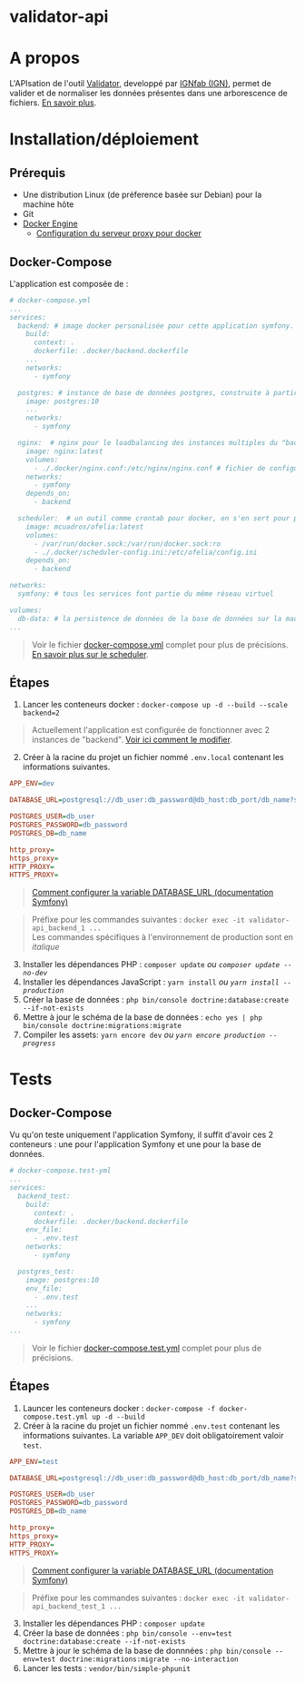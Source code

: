 # validator-api

# A propos

L'APIsation de l'outil [Validator](https://github.com/IGNF/validator), developpé par [IGNfab (IGN)](https://www.ign.fr/ignfab), permet de valider et de normaliser les données présentes dans une arborescence de fichiers. [En savoir plus](https://github.com/IGNF/validator).

# Installation/déploiement

## Prérequis

 * Une distribution Linux (de préference basée sur Debian) pour la machine hôte
 * Git
 * [Docker Engine](https://docs.docker.com/engine/install/)
   * [Configuration du serveur proxy pour docker](https://docs.docker.com/network/proxy/)

## Docker-Compose

L'application est composée de :
```yml
# docker-compose.yml
...
services:
  backend: # image docker personalisée pour cette application symfony. Voir le dockerfile pour plus d'informations
    build:
      context: .
      dockerfile: .docker/backend.dockerfile
    ...
    networks:
      - symfony

  postgres: # instance de base de données postgres, construite à partir de l'image docker officielle
    image: postgres:10
    ...
    networks:
      - symfony

  nginx:  # nginx pour le loadbalancing des instances multiples du "backend", construit à partir de l'image docker officielle
    image: nginx:latest
    volumes:
      - ./.docker/nginx.conf:/etc/nginx/nginx.conf # fichier de configuration de nginx
    networks:
      - symfony
    depends_on:
      - backend

  scheduler:  # un outil comme crontab pour docker, on s'en sert pour programmer des tâches dans des conteneurs docker, construit à partir de l'image docker officielle
    image: mcuadros/ofelia:latest
    volumes:
      - /var/run/docker.sock:/var/run/docker.sock:ro
      - ./.docker/scheduler-config.ini:/etc/ofelia/config.ini
    depends_on:
      - backend

networks:
  symfony: # tous les services font partie du même réseau virtuel

volumes:
  db-data: # la persistence de données de la base de données sur la machine hôte, ça permet d'éviter la perte de données même après la suppression du conteneur
...
```
> Voir le fichier [docker-compose.yml](docker-compose.yml) complet pour plus de précisions.  
> [En savoir plus sur le scheduler](https://github.com/mcuadros/ofelia).

## Étapes

1. Lancer les conteneurs docker : `docker-compose up -d --build --scale backend=2`
> Actuellement l'application est configurée de fonctionner avec 2 instances de "backend". [Voir ici comment le modifier](doc/md/backend_multiple_instances.md).
2. Créer à la racine du projet un fichier nommé `.env.local` contenant les informations suivantes.

```ini
APP_ENV=dev

DATABASE_URL=postgresql://db_user:db_password@db_host:db_port/db_name?serverVersion=10&charset=utf8

POSTGRES_USER=db_user
POSTGRES_PASSWORD=db_password
POSTGRES_DB=db_name

http_proxy=
https_proxy=
HTTP_PROXY=
HTTPS_PROXY=
```
> [Comment configurer la variable DATABASE_URL (documentation Symfony)](https://symfony.com/doc/4.4/doctrine.html#configuring-the-database)

> Préfixe pour les commandes suivantes : `docker exec -it validator-api_backend_1 ...`  
> Les commandes spécifiques à l'environnement de production sont en *italique*

3. Installer les dépendances PHP : `composer update` *ou `composer update --no-dev`*
4. Installer les dépendances JavaScript : `yarn install` *ou `yarn install --production`*
5. Créer la base de données : `php bin/console doctrine:database:create --if-not-exists`
6. Mettre à jour le schéma de la base de données : `echo yes | php bin/console doctrine:migrations:migrate`
7. Compiler les assets: `yarn encore dev` *ou `yarn encore production --progress`*

# Tests

## Docker-Compose

Vu qu'on teste uniquement l'application Symfony, il suffit d'avoir ces 2 conteneurs : une pour l'application Symfony et une pour la base de données.

```yml
# docker-compose.test-yml
...
services:
  backend_test:
    build:
      context: .
      dockerfile: .docker/backend.dockerfile
    env_file:
      - .env.test
    networks:
      - symfony

  postgres_test:
    image: postgres:10
    env_file:
      - .env.test
    ...
    networks:
      - symfony
...
```
> Voir le fichier [docker-compose.test.yml](docker-compose.test.yml) complet pour plus de précisions.  

## Étapes

1. Launcer les conteneurs docker : `docker-compose -f docker-compose.test.yml up -d --build`
2. Créer à la racine du projet un fichier nommé `.env.test` contenant les informations suivantes. La variable `APP_DEV` doit obligatoirement valoir `test`.

```ini
APP_ENV=test

DATABASE_URL=postgresql://db_user:db_password@db_host:db_port/db_name?serverVersion=10&charset=utf8

POSTGRES_USER=db_user
POSTGRES_PASSWORD=db_password
POSTGRES_DB=db_name

http_proxy=
https_proxy=
HTTP_PROXY=
HTTPS_PROXY=
```
> [Comment configurer la variable DATABASE_URL (documentation Symfony)](https://symfony.com/doc/4.4/doctrine.html#configuring-the-database)

> Préfixe pour les commandes suivantes : `docker exec -it validator-api_backend_test_1 ...`

3. Installer les dépendances PHP : `composer update`
4. Créer la base de données : `php bin/console --env=test doctrine:database:create --if-not-exists`
5. Mettre à jour le schéma de la base de donnnées : `php bin/console --env=test doctrine:migrations:migrate --no-interaction`
6. Lancer les tests : `vendor/bin/simple-phpunit`